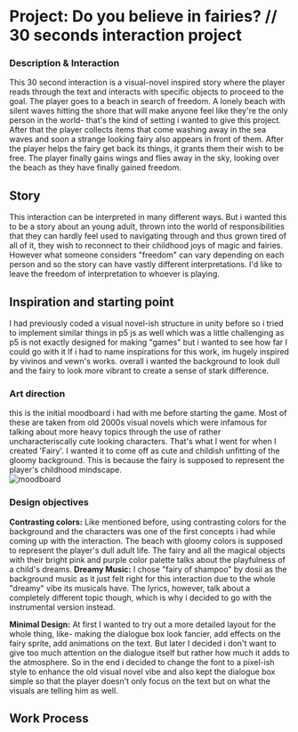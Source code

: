 # Project: Do you believe in fairies? // 30 seconds interaction project
### Description & Interaction
This 30 second interaction is a visual-novel inspired story where the player reads through the text and interacts with specific objects to proceed to the goal. 
The player goes to a beach in search of freedom. A lonely beach with silent waves hitting the shore that will make anyone feel like they're the only person in the world- that's the kind of setting i wanted to give this project.
After that the player collects items that come washing away in the sea waves and soon a strange looking fairy also appears in front of them. After the player helps the fairy get back its things, it grants them their wish to be free.
The player finally gains wings and flies away in the sky, looking over the beach as they have finally gained freedom.

## Story
This interaction can be interpreted in many different ways. But i wanted this to be a story about an young adult, thrown into the world of responsibilities that they can hardly feel used to navigating through and thus grown tired of all of it, they wish to reconnect to their childhood joys of magic and fairies. However what someone considers "freedom" can vary depending on each person and so the story can have vastly different interpretations. I'd like to leave the freedom of interpretation to whoever is playing.

## Inspiration and starting point
I had previously coded a visual novel-ish structure in unity before so i tried to implement similar things in p5 js as well which was a little challenging as p5 is not exactly designed for making "games" but i wanted to see how far I could go with it
If i had to name inspirations for this work, im hugely inspired by vivinos and vewn's works. overall i wanted the background to look dull and the fairy to look more vibrant to create a sense of stark difference.

### Art direction
  this is the initial moodboard i had with me before starting the game. Most of these are taken from old 2000s visual novels which were infamous for talking about more heavy topics through the use of rather uncharacteriscally cute looking characters. That's what I went for when I created 'Fairy'. I wanted it to come off as cute and childish unfitting of the gloomy background. This is because the fairy is supposed to represent the player's childhood mindscape.  
  ![moodboard](https://64.media.tumblr.com/c78df0308232cc49b7ec72a4dca7be03/d33062fd8235bb3a-51/s540x810/c7eb97930ba831d7470bf0905b5ba58f9d452b08.png) 

### Design objectives
**Contrasting colors:** Like mentioned before, using contrasting colors for the background and the characters was one of the first concepts i had while coming up with the interaction. The beach with gloomy colors is supposed to represent the player's dull adult life. The fairy and all the magical objects with their bright pink and purple color palette talks about the playfulness of a child's dreams.
**Dreamy Music:** I chose "fairy of shampoo" by dosii as the background music as it just felt right for this interaction due to the whole "dreamy" vibe its musicals have. The lyrics, however, talk about a completely different topic though, which is why i decided to go with the instrumental version instead.

**Minimal Design:** At first I wanted to try out a more detailed layout for the whole thing, like- making the dialogue box look fancier, add effects on the fairy sprite, add animations on the text. But later I decided i don't want to give too much attention on the dialogue itself but rather how much it adds to the atmosphere. So in the end i decided to change the font to a pixel-ish style to enhance the old visual novel vibe and also kept the dialogue box simple so that the player doesn't only focus on the text but on what the visuals are telling him as well.

## Work Process


